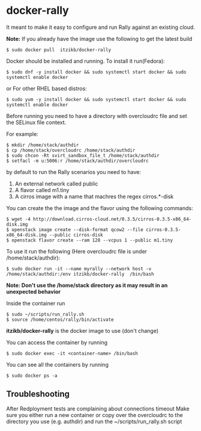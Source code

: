 # docker-rally
It meant to make it easy to configure and run Rally against an existing cloud.

**Note:** If you already have the image use the following to get the latest build
```
$ sudo docker pull  itzikb/docker-rally
```

Docker should be installed and running.
To install it run(Fedora):
```
$ sudo dnf -y install docker && sudo systemctl start docker && sudo systemctl enable docker
```
or For other RHEL based distros:
```
$ sudo yum -y install docker && sudo systemctl start docker && sudo systemctl enable docker
```

Before running you need to have a directory with overcloudrc file and set the SELinux file context. 

For example:
```
$ mkdir /home/stack/authdir
$ cp /home/stack/overcloudrc /home/stack/authdir
$ sudo chcon -Rt svirt_sandbox_file_t /home/stack/authdir
$ setfacl -m u:5006:r /home/stack/authdir/overcloudrc
```

by default to run the Rally scenarios you need to have:
1. An external network called public
2. A flavor called m1.tiny
3. A cirros image with a name that machres the regex cirros.*-disk

You can create the the image and the flavor using the following commands:
```
$ wget -4 http://download.cirros-cloud.net/0.3.5/cirros-0.3.5-x86_64-disk.img
$ openstack image create --disk-format qcow2 --file cirros-0.3.5-x86_64-disk.img --public cirros-disk
$ openstack flavor create --ram 128 --vcpus 1 --public m1.tiny
```

To use it run the following (Here overcloudrc file is under /home/stack/authdir):
```
$ sudo docker run -it --name myrally --network host -v /home/stack/authdir:/env itzikb/docker-rally  /bin/bash
```
**Note: Don't use the /home/stack directory as it may result in an unexpected behavior**

Inside the container run
```
$ sudo ~/scripts/run_rally.sh
$ source /home/centos/rally/bin/activate
```
**itzikb/docker-rally** is the docker image to use (don't change)  


You can access the container by running
```
$ sudo docker exec -it <container-name> /bin/bash
```
You can see all the containers by running
```
$ sudo docker ps -a 
```

## Troubleshooting
After Redployment tests are complaining about connections timeout
Make sure you either run a new container or copy over the overcloudrc to the directory you use (e.g. authdir) and run the ~/scripts/run_rally.sh script
